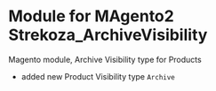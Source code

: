 # Module for MAgento2 Strekoza_ArchiveVisibility
Magento module, Archive Visibility type for Products

- added new Product Visibility type `Archive`
